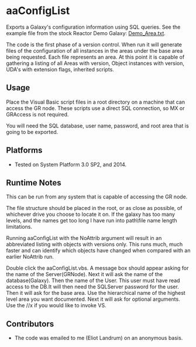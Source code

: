 # aaConfigList

Exports a Galaxy's configuration information using SQL queries. 
See the example file from the stock Reactor Demo Galaxy: [Demo_Area.txt](Log/Demo_Area.txt).

The code is the first phase of a version control. When run it will generate files of the configuration of
all instances in the areas under the base area being requested. Each file represents an area. At this point it
is capable of gathering a listing of all Areas with version, Object instances with version, UDA's with extension flags,
inherited scripts.  

## Usage

Place the Visual Basic script files in a root directory on a machine that can
access the GR node. These scripts use a direct SQL connection, so MX or GRAccess is not required.

You will need the SQL database, user name, password, and root area that is going to be exported.

## Platforms

* Tested on System Platform 3.0 SP2, and 2014.

## Runtime Notes

This can be run from any system that is capable of accessing the GR node.

The file structure should be placed in the root, or as close as possible, of whichever drive you choose to locate it
on. If the galaxy has too many levels, and the names get too long I have run into path\file name length limitations.

Running aaConfigList with the NoAttrib argument will result in an abbreviated listing with objects with versions only. 
This runs much, much faster and can identify which objects have changed when compared with an earlier NoAttrib run. 

Double click the aaConfigList.vbs. A message box should appear asking for the name of the Server(GRNode). Next it will
ask the name of the database(Galaxy). Then the name of the User. This user must have read access to the DB.It will then
need the SQLServer password for the user. Then it will ask for the base area. Use the hierarchical name of the highest
level area you want documented. Next it will ask for optional arguments. Use the //x if you would like to invoke VS.

## Contributors

* The code was emailed to me (Eliot Landrum) on an anonymous basis.
